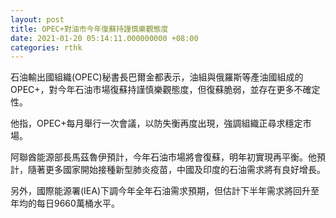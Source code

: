 ```yaml
---
layout: post
title: OPEC+對油市今年復蘇持謹慎樂觀態度
date: 2021-01-20 05:14:11.000000000 +08:00
categories: rthk
---
```


石油輸出國組織(OPEC)秘書長巴爾金都表示，油組與俄羅斯等產油國組成的OPEC+，對今年石油市場復蘇持謹慎樂觀態度，但復蘇脆弱，並存在更多不確定性。

他指，OPEC+每月舉行一次會議，以防失衡再度出現，強調組織正尋求穩定市場。

阿聯酋能源部長馬茲魯伊預計，今年石油市場將會復蘇，明年初實現再平衡。他預計，隨著更多國家開始接種新型肺炎疫苗，中國及印度的石油需求將有良好增長。

另外，國際能源署(IEA)下調今年全年石油需求預期，但估計下半年需求將回升至年均的每日9660萬桶水平。
